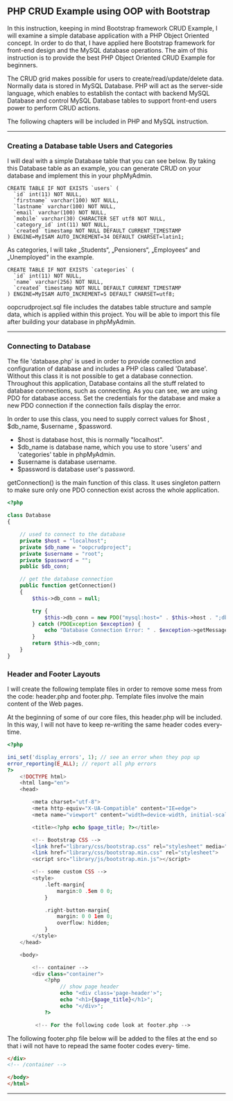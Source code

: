 ## **PHP CRUD Example using OOP with Bootstrap**

In this instruction, keeping in mind Bootstrap framework CRUD Example, I will examine a simple database application with a PHP Object Oriented concept. In order to do that, I have applied here Bootstrap framework for front-end design and the MySQL database operations. The aim of this instruction is to provide the best PHP Object Oriented CRUD Example for beginners. 

The CRUD grid makes possible for users to create/read/update/delete data. Normally data is stored in MySQL Database. PHP will act as the server-side language, which enables to establish the contact with backend MySQL Database and control MySQL Database tables to support front-end users power to perform CRUD actions.

The following chapters will be included in PHP and MySQL instruction.


***

### **Creating a Database table Users and Categories**

I will deal with a simple Database table that you can see below. By taking this Database table as an example, you can generate CRUD on your database and implement this in your phpMyAdmin.

```mysql
CREATE TABLE IF NOT EXISTS `users` (
  `id` int(11) NOT NULL,
  `firstname` varchar(100) NOT NULL,
  `lastname` varchar(100) NOT NULL,
  `email` varchar(100) NOT NULL,
  `mobile` varchar(30) CHARACTER SET utf8 NOT NULL,
  `category_id` int(11) NOT NULL,
  `created` timestamp NOT NULL DEFAULT CURRENT_TIMESTAMP
) ENGINE=MyISAM AUTO_INCREMENT=34 DEFAULT CHARSET=latin1;
```
As categories, I will take „Students“, „Pensioners“, „Employees“ and „Unemployed“  in the example.

```mysql
CREATE TABLE IF NOT EXISTS `categories` (
  `id` int(11) NOT NULL,
  `name` varchar(256) NOT NULL,
  `created` timestamp NOT NULL DEFAULT CURRENT_TIMESTAMP
) ENGINE=MyISAM AUTO_INCREMENT=5 DEFAULT CHARSET=utf8;
```
oopcrudproject.sql file includes the databes table structure and sample data, which is applied within this project. You will be able to import this file after building your database in phpMyAdmin.

***

### **Connecting to Database**

The file 'database.php' is used in order to provide connection and configuration of database and includes a PHP class called  'Database'.  Without this class it is not possible to get a database connection. Throughout this application, Database contains all the stuff related to database connections, such as connecting.
As you can see, we are using PDO for database access. Set the credentials for the database and make a new PDO connection if the connection fails display the error.
 
In order to use this class, you need to supply correct values for $host , $db_name, $username , $password.

*   $host is database host, this is normally "localhost".
*   $db_name is database name, which you use to store 'users' and 'categories' table in phpMyAdmin.
*   $username is database username.
*   $password is database user's password.

getConnection() is the main function of this class. It uses singleton pattern to make sure only one PDO connection exist across the whole application.

```php
<?php

class Database
{

    // used to connect to the database
    private $host = "localhost";
    private $db_name = "oopcrudproject";
    private $username = "root";
    private $password = "";
    public $db_conn;

    // get the database connection
    public function getConnection()
    {
        $this->db_conn = null;

        try {
            $this->db_conn = new PDO("mysql:host=" . $this->host . ";dbname=" . $this->db_name, $this->username, $this->password);
        } catch (PDOException $exception) {
            echo "Database Connection Error: " . $exception->getMessage();
        }
        return $this->db_conn;
    }
}
```
### **Header and Footer Layouts**

I will create the following template files in order to remove some mess from the code: header.php and footer.php. Template files involve the main content of the Web pages.

At the beginning of some of our core files, this header.php will be included. In this way, I will not have to keep re-writing the same header codes every-time. 

```php
<?php

ini_set('display_errors', 1); // see an error when they pop up
error_reporting(E_ALL); // report all php errors
?>
    <!DOCTYPE html>
    <html lang="en">
    <head>

        <meta charset="utf-8">
        <meta http-equiv="X-UA-Compatible" content="IE=edge">
        <meta name="viewport" content="width=device-width, initial-scale=1">

        <title><?php echo $page_title; ?></title>

        <!-- Bootstrap CSS -->
        <link href="library/css/bootstrap.css" rel="stylesheet" media="screen" />
        <link href="library/css/bootstrap.min.css" rel="stylesheet">
        <script src="library/js/bootstrap.min.js"></script>

        <!-- some custom CSS -->
        <style>
            .left-margin{
                margin:0 .5em 0 0;
            }

            .right-button-margin{
                margin: 0 0 1em 0;
                overflow: hidden;
            }
        </style>
    </head>

    <body>

        <!-- container -->
        <div class="container">
            <?php
                 // show page header
                 echo "<div class='page-header'>";
                 echo "<h1>{$page_title}</h1>";
                 echo "</div>";
            ?>

         <!-- For the following code look at footer.php -->
```
The following footer.php file below will be added to the files at the end so that i will not have to repead the same footer codes every- time.
```html
</div>
<!-- /container -->

</body>
</html>
```
***
